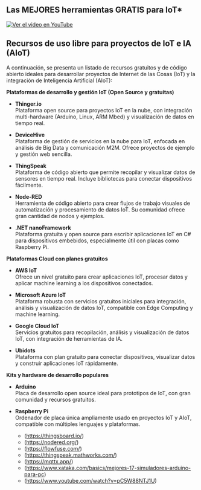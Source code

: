 ## **Las MEJORES herramientas GRATIS para IoT***

[![Ver el video en YouTube](https://img.youtube.com/vi/WMfsJGRkO1g/hqdefault.jpg)](https://youtu.be/WMfsJGRkO1g)



## Recursos de uso libre para proyectos de IoT e IA (AIoT)

A continuación, se presenta un listado de recursos gratuitos y de código abierto ideales para desarrollar proyectos de Internet de las Cosas (IoT) y la integración de Inteligencia Artificial (AIoT):

**Plataformas de desarrollo y gestión IoT (Open Source y gratuitas)**

- **Thinger.io**  
  Plataforma open source para proyectos IoT en la nube, con integración multi-hardware (Arduino, Linux, ARM Mbed) y visualización de datos en tiempo real.

- **DeviceHive**  
  Plataforma de gestión de servicios en la nube para IoT, enfocada en análisis de Big Data y comunicación M2M. Ofrece proyectos de ejemplo y gestión web sencilla.

- **ThingSpeak**  
  Plataforma de código abierto que permite recopilar y visualizar datos de sensores en tiempo real. Incluye bibliotecas para conectar dispositivos fácilmente.

- **Node-RED**  
  Herramienta de código abierto para crear flujos de trabajo visuales de automatización y procesamiento de datos IoT. Su comunidad ofrece gran cantidad de nodos y ejemplos.

- **.NET nanoFramework**  
  Plataforma gratuita y open source para escribir aplicaciones IoT en C# para dispositivos embebidos, especialmente útil con placas como Raspberry Pi.

**Plataformas Cloud con planes gratuitos**

- **AWS IoT**  
  Ofrece un nivel gratuito para crear aplicaciones IoT, procesar datos y aplicar machine learning a los dispositivos conectados.

- **Microsoft Azure IoT**  
  Plataforma robusta con servicios gratuitos iniciales para integración, análisis y visualización de datos IoT, compatible con Edge Computing y machine learning.

- **Google Cloud IoT**  
  Servicios gratuitos para recopilación, análisis y visualización de datos IoT, con integración de herramientas de IA.

- **Ubidots**  
  Plataforma con plan gratuito para conectar dispositivos, visualizar datos y construir aplicaciones IoT rápidamente.

**Kits y hardware de desarrollo populares**

- **Arduino**  
  Placa de desarrollo open source ideal para prototipos de IoT, con gran comunidad y recursos gratuitos.

- **Raspberry Pi**  
  Ordenador de placa única ampliamente usado en proyectos IoT y AIoT, compatible con múltiples lenguajes y plataformas.

  - (https://thingsboard.io/)
  - (https://nodered.org/)
  - (https://flowfuse.com/)
  - (https://thingspeak.mathworks.com/)
  - (https://mqttx.app/)
  - (https://www.xataka.com/basics/mejores-17-simuladores-arduino-para-pc)
  - (https://www.youtube.com/watch?v=pC5W88NTJ1U)
